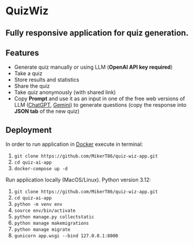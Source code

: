 # QuizWiz

## Fully responsive application for quiz generation. 

## Features
- Generate quiz manually or using LLM (**OpenAI API key required**)
- Take a quiz
- Store results and statistics
- Share the quiz
- Take quiz anonymously (with shared link)
- Copy **Prompt** and use it as an input in one of the free web versions of LLM ([ChatGPT](https://chat.openai.com/), [Gemini](https://gemini.google.com/)) to generate questions (copy the response into **JSON tab** of the new quiz)

## Deployment
In order to run application in [Docker](docker.com) execute in terminal:
1. ```git clone https://github.com/MikerT86/quiz-wiz-app.git```
2. ```cd quiz-ai-app```
4. ```docker-compose up -d```

Run application locally (MacOS/Linux). Python version 3.12:
1. ```git clone https://github.com/MikerT86/quiz-wiz-app.git```
2. ```cd quiz-ai-app```
3. ```python -m venv env```
4. ```source env/bin/activate```
5. ```python manage.py collectstatic```
6. ```python manage makemigrations```
7. ```python manage migrate```
8. ```gunicorn app.wsgi --bind 127.0.0.1:8000```
